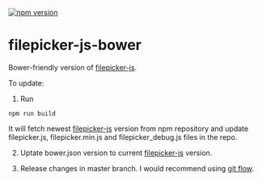 [![npm version](https://badge.fury.io/js/filepicker-js.svg)](https://badge.fury.io/js/filepicker-js)

# filepicker-js-bower
Bower-friendly version of [filepicker-js](https://github.com/filepicker/filepicker-js).

To update: 
1. Run
```
npm run build
```

It will fetch newest [filepicker-js](https://www.npmjs.com/package/filepicker-js) version from npm repository and update filepicker.js, filepicker.min.js and filepicker_debug.js files in the repo.

2. Uptate bower.json version to current [filepicker-js](https://www.npmjs.com/package/filepicker-js) version.

3. Release changes in master branch. I would recommend using [git flow](http://danielkummer.github.io/git-flow-cheatsheet/).